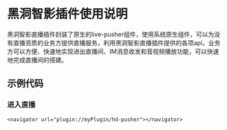 # 黑洞智影插件使用说明

黑洞智影直播插件封装了原生的live-pusher组件，使用系统原生组件，可以为没有直播资质的业务方提供直播服务，利用黑洞智影直播插件提供的各项api，业务方可以方便、快速地实现进出直播间、IM消息收发和音视频播放功能，可以快速地完成直播间的搭建。

## 示例代码
### 进入直播
`<navigator url="plugin://myPlugin/hd-pusher"></navigator>                                                                  `



